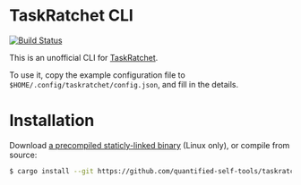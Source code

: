 # TaskRatchet CLI
[![Build Status](https://travis-ci.org/quantified-self-tools/taskratchet.svg?branch=master)](https://travis-ci.org/quantified-self-tools/taskratchet)

This is an unofficial CLI for [TaskRatchet](https://taskratchet.com).

To use it, copy the example configuration file to `$HOME/.config/taskratchet/config.json`, and fill in the details.

# Installation

Download [a precompiled staticly-linked binary](https://github.com/quantified-self-tools/taskratchet/releases) (Linux only), or compile from source:

```bash
$ cargo install --git https://github.com/quantified-self-tools/taskratchet
```
